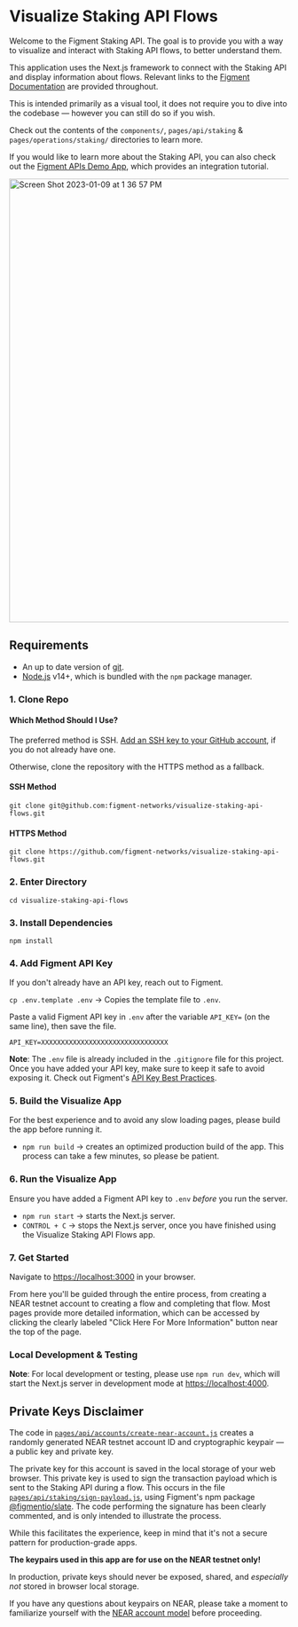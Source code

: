 # Visualize Staking API Flows

Welcome to the Figment Staking API. The goal is to provide you with a way to visualize and interact with Staking API flows, to better understand them.

This application uses the Next.js framework to connect with the Staking API and display information about flows. Relevant links to the [Figment Documentation](https://docs.figment.io) are provided throughout.

This is intended primarily as a visual tool, it does not require you to dive into the codebase &mdash; however you can still do so if you wish.

Check out the contents of the `components/`, `pages/api/staking` & `pages/operations/staking/` directories to learn more.

If you would like to learn more about the Staking API, you can also check out the [Figment APIs Demo App](https://github.com/figment-networks/figment-apis-demo-app), which provides an integration tutorial.

<img width="800" alt="Screen Shot 2023-01-09 at 1 36 57 PM" src="https://user-images.githubusercontent.com/2707197/211403357-3eda8249-c168-4675-8f99-077944104a2f.png">

## Requirements

- An up to date version of [git](https://git-scm.com).
- [Node.js](https://nodejs.org/en/) v14+, which is bundled with the `npm` package manager.

### 1. Clone Repo

#### Which Method Should I Use?

The preferred method is SSH. [Add an SSH key to your GitHub account](https://docs.github.com/en/authentication/connecting-to-github-with-ssh/adding-a-new-ssh-key-to-your-github-account), if you do not already have one.

Otherwise, clone the repository with the HTTPS method as a fallback.

#### SSH Method

`git clone git@github.com:figment-networks/visualize-staking-api-flows.git`

#### HTTPS Method

`git clone https://github.com/figment-networks/visualize-staking-api-flows.git`

### 2. Enter Directory

`cd visualize-staking-api-flows`

### 3. Install Dependencies

`npm install`

### 4. Add Figment API Key

If you don't already have an API key, reach out to Figment.

`cp .env.template .env` &rarr; Copies the template file to `.env`.

Paste a valid Figment API key in `.env` after the variable `API_KEY=` (on the same line), then save the file.

```text
API_KEY=XXXXXXXXXXXXXXXXXXXXXXXXXXXXXXXX
```

**Note**: The `.env` file is already included in the `.gitignore` file for this project.
Once you have added your API key, make sure to keep it safe to avoid exposing it.
Check out Figment's [API Key Best Practices](https://docs.figment.io/guides/manage-and-secure-api-keys#api-key-best-practices).

### 5. Build the Visualize App

For the best experience and to avoid any slow loading pages, please build the app before running it.

- `npm run build` &rarr; creates an optimized production build of the app. This process can take a few minutes, so please be patient.

### 6. Run the Visualize App

Ensure you have added a Figment API key to `.env` _before_ you run the server.

- `npm run start` &rarr; starts the Next.js server.
- `CONTROL + C` &rarr; stops the Next.js server, once you have finished using the Visualize Staking API Flows app.

### 7. Get Started

Navigate to [https://localhost:3000](https://localhost:3000) in your browser.

From here you'll be guided through the entire process, from creating a NEAR testnet account to creating a flow and completing that flow. Most pages provide more detailed information, which can be accessed by clicking the clearly labeled "Click Here For More Information" button near the top of the page.

### Local Development & Testing

**Note**: For local development or testing, please use `npm run dev`, which will start the Next.js server in development mode at [https://localhost:4000](https://localhost:4000).

## Private Keys Disclaimer

The code in [`pages/api/accounts/create-near-account.js`](https://github.com/figment-networks/visualize-staking-api-flows/blob/main/pages/api/accounts/create-near-account.js) creates a randomly generated NEAR testnet account ID and cryptographic keypair &mdash; a public key and private key.

The private key for this account is saved in the local storage of your web browser. This private key is used to sign the transaction payload which is sent to the Staking API during a flow. This occurs in the file [`pages/api/staking/sign-payload.js`](https://github.com/figment-networks/visualize-staking-api-flows/blob/main/pages/api/staking/sign-payload.js), using Figment's npm package [@figmentio/slate](https://www.npmjs.com/package/@figmentio/slate). The code performing the signature has been clearly commented, and is only intended to illustrate the process.

While this facilitates the experience, keep in mind that it's not a secure pattern for production-grade apps.

**The keypairs used in this app are for use on the NEAR testnet only!**

In production, private keys should never be exposed, shared, and _especially not_ stored in browser local storage.

If you have any questions about keypairs on NEAR, please take a moment to familiarize yourself with the [NEAR account model](https://docs.near.org/concepts/basics/accounts/model) before proceeding.
